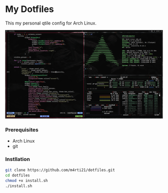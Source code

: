 # My Dotfiles

This my personal qtile config for Arch Linux.

![Drag Racing](./assets/desktop.png)

### Prerequisites
- Arch Linux
- git

### Instllation
```bash
git clone https://github.com/m4rti21/dotfiles.git
cd dotfiles
chmod +x install.sh
./install.sh
```
